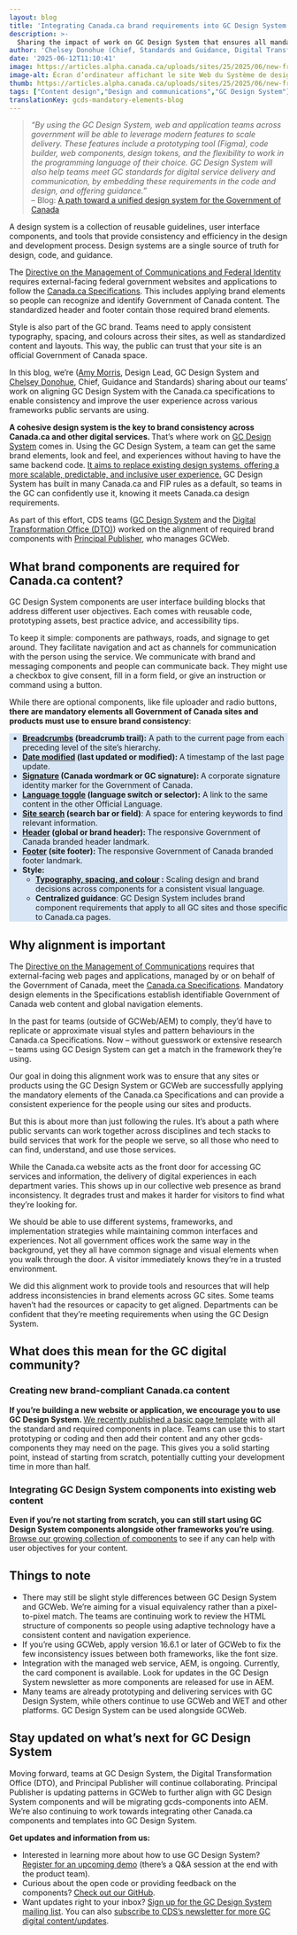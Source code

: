 ```yaml
---
layout: blog
title: 'Integrating Canada.ca brand requirements into GC Design System'
description: >-
  Sharing the impact of work on GC Design System that ensures all mandatory brand components for Canada.ca are aligned for consistency across the frameworks public servants use.
author: 'Chelsey Donohue (Chief, Standards and Guidance, Digital Transformation Office) and Amy Morris (Design Lead, GC Design System)'
date: '2025-06-12T11:10:41'
image: https://articles.alpha.canada.ca/uploads/sites/25/2025/06/new-french-1-scaled.jpg
image-alt: Écran d’ordinateur affichant le site Web du Système de design GC, entouré d’icônes représentant des éléments de conception numérique tels que le fil d’Ariane, la date de modification, le pied de page, l’en-tête, le sélecteur de langue, la recherche sur le site, la signature et la typographie
thumb: https://articles.alpha.canada.ca/uploads/sites/25/2025/06/new-french-1-scaled.jpg
tags: ["Content design","Design and communications","GC Design System"]
translationKey: gcds-mandatory-elements-blog
---
```


<blockquote class="wp-block-quote is-layout-flow wp-block-quote-is-layout-flow">
<p><em>“By using the GC Design System, web and application teams across government will be able to leverage modern features to scale delivery. These features include a prototyping tool (Figma), code builder, web components, design tokens, and the flexibility to work in the programming language of their choice. GC Design System will also help teams meet GC standards for digital service delivery and communication, by embedding these requirements in the code and design, and offering guidance.”</em><br>– Blog: <a href="https://digital.canada.ca/2024/05/27/a-path-toward-a-unified-design-system-for-the-government-of-canada/?utm_campaign=esdc-edsc-intcomms-24-25&amp;utm_medium=pog&amp;utm_source=gcds-mandatory-elements-blog&amp;utm_content=gcds-intro-blog-en-250612" target="_blank" rel="noreferrer noopener">A path toward a unified design system for the Government of Canada</a></p>
</blockquote>



<p>A design system is a collection of reusable guidelines, user interface components, and tools that provide consistency and efficiency in the design and development process. Design systems are a single source of truth for design, code, and guidance.</p>



<p>The <a href="https://www.tbs-sct.canada.ca/pol/doc-eng.aspx?id=30682" target="_blank" rel="noreferrer noopener">Directive on the Management of Communications and Federal Identity</a> requires external-facing federal government websites and applications to follow the <a href="https://design.canada.ca/specifications.html" target="_blank" rel="noreferrer noopener">Canada.ca Specifications</a>. This includes applying brand elements so people can recognize and identify Government of Canada content. The standardized header and footer contain those required brand elements.&nbsp;&nbsp;</p>



<p>Style is also part of the GC brand. Teams need to apply consistent typography, spacing, and colours across their sites, as well as standardized content and layouts. This way, the public can trust that your site is an official Government of Canada space.&nbsp;&nbsp;&nbsp;</p>



<p>In this blog, we’re (<a href="https://www.linkedin.com/in/amy-morris-canada/" target="_blank" rel="noreferrer noopener">Amy Morris</a>, Design Lead, GC Design System&nbsp;and <a href="https://www.linkedin.com/in/chelsey-d-5854b561/" target="_blank" rel="noreferrer noopener">Chelsey Donohue</a>, Chief, Guidance and Standards) sharing about our teams’ work on aligning GC Design System with the Canada.ca specifications to enable consistency and improve the user experience across various frameworks public servants are using.&nbsp;</p>



<p><strong>A cohesive design system is the key to brand consistency across Canada.ca and other digital services. </strong>That’s where work on <a href="https://design-system.alpha.canada.ca/en/?utm_source=EN_Blog-canadaca-brand-requirements&amp;utm_medium=Blog&amp;utm_campaign=Blog-canadaca-brand-requirements" target="_blank" rel="noreferrer noopener">GC Design System</a> comes in. Using the GC Design System, a team can get the same brand elements, look and feel, and experiences without having to have the same backend code. <a href="https://design-system.alpha.canada.ca/en/" target="_blank" rel="noreferrer noopener">It aims to replace existing design systems, offering a more scalable, predictable, and inclusive user experience.</a> GC Design System has built in many Canada.ca and FIP rules as a default, so teams in the GC can confidently use it, knowing it meets Canada.ca design requirements.</p>



<p>As part of this effort, CDS teams (<a href="https://design-system.alpha.canada.ca/en/?utm_source=EN_Blog-canadaca-brand-requirements&amp;utm_medium=Blog&amp;utm_campaign=Blog-canadaca-brand-requirements" target="_blank" rel="noreferrer noopener">GC Design System</a> and the <a href="https://design.canada.ca/index.html" target="_blank" rel="noreferrer noopener">Digital Transformation Office (DTO)</a>) worked on the alignment of required brand components with <a href="https://www.canada.ca/en/employment-social-development/corporate/reports/esdc-transition-binders/binder2-service-canada-2021.html#h2.5" target="_blank" rel="noreferrer noopener">Principal Publisher</a>, who manages GCWeb.</p>



<h2 class="wp-block-heading"><strong>What brand components are required for Canada.ca content?</strong></h2>



<p>GC Design System components are user interface building blocks that address different user objectives. Each comes with reusable code, prototyping assets, best practice advice, and accessibility tips.</p>



<p>To keep it simple: components are pathways, roads, and signage to get around. They facilitate navigation and act as channels for communication with the person using the service. We communicate with brand and messaging components and people can communicate back. They might use a checkbox to give consent, fill in a form field, or give an instruction or command using a button.</p>



<p>While there are optional components, like file uploader and radio buttons,<strong> there are mandatory elements all Government of Canada sites and products must use to ensure brand consistency</strong>:</p>



<div class="wp-block-group"><div class="wp-block-group__inner-container is-layout-constrained wp-block-group-is-layout-constrained">
<div class="wp-block-group"><div class="wp-block-group__inner-container is-layout-constrained wp-block-group-is-layout-constrained">
<div class="wp-block-group"><div class="wp-block-group__inner-container is-layout-constrained wp-block-group-is-layout-constrained">
<div class="wp-block-group"><div class="wp-block-group__inner-container is-layout-constrained wp-block-group-is-layout-constrained">
<div class="wp-block-group"><div class="wp-block-group__inner-container is-layout-constrained wp-block-group-is-layout-constrained">
<ul style="background-color:#d7e5f5" class="wp-block-list has-black-color has-text-color has-background has-link-color wp-elements-cfbaf2d353875ff15f3d12bc22795550">
<li><a href="https://design-system.alpha.canada.ca/en/components/breadcrumbs/?utm_source=EN_Blog-canadaca-brand-requirements&amp;utm_medium=Blog&amp;utm_campaign=Blog-canadaca-brand-requirements" target="_blank" rel="noreferrer noopener"><strong>Breadcrumbs</strong></a><strong> (breadcrumb trail):</strong> A path to the current page from each preceding level of the site&#8217;s hierarchy.</li>



<li><a href="https://design-system.alpha.canada.ca/en/components/date-modified/?utm_source=EN_Blog-canadaca-brand-requirements&amp;utm_medium=Blog&amp;utm_campaign=Blog-canadaca-brand-requirements" target="_blank" rel="noreferrer noopener"><strong>Date modified</strong></a><strong> (last updated or modified): </strong>A timestamp of the last page update.</li>



<li><a href="https://design-system.alpha.canada.ca/en/components/signature/?utm_source=EN_Blog-canadaca-brand-requirements&amp;utm_medium=Blog&amp;utm_campaign=Blog-canadaca-brand-requirements" target="_blank" rel="noreferrer noopener"><strong>Signature</strong></a><strong> (Canada wordmark or GC signature): </strong>A corporate signature identity marker for the Government of Canada.</li>



<li><a href="https://design-system.alpha.canada.ca/en/components/language-toggle/?utm_source=EN_Blog-canadaca-brand-requirements&amp;utm_medium=Blog&amp;utm_campaign=Blog-canadaca-brand-requirements" target="_blank" rel="noreferrer noopener"><strong>Language toggle</strong></a><strong> (language switch or selector):</strong> A link to the same content in the other Official Language.</li>



<li><a href="https://design-system.alpha.canada.ca/en/components/search/?utm_source=EN_Blog-canadaca-brand-requirements&amp;utm_medium=Blog&amp;utm_campaign=Blog-canadaca-brand-requirements" target="_blank" rel="noreferrer noopener"><strong>Site search</strong></a><strong> (search bar or field)</strong>: A space for entering keywords to find relevant information.</li>



<li><a href="https://design-system.alpha.canada.ca/en/components/header/?utm_source=EN_Blog-canadaca-brand-requirements&amp;utm_medium=Blog&amp;utm_campaign=Blog-canadaca-brand-requirements" target="_blank" rel="noreferrer noopener"><strong>Header</strong></a><strong> (global or brand header): </strong>The responsive Government of Canada branded header landmark.</li>



<li><a href="https://design-system.alpha.canada.ca/en/components/footer/?utm_source=EN_Blog-canadaca-brand-requirements&amp;utm_medium=Blog&amp;utm_campaign=Blog-canadaca-brand-requirements" target="_blank" rel="noreferrer noopener"><strong>Footer</strong></a><strong> (site footer): </strong>The responsive Government of Canada branded footer landmark.</li>



<li><strong>Style:</strong>
<ul class="wp-block-list">
<li><a href="https://design-system.alpha.canada.ca/en/styles/?utm_source=EN_Blog-canadaca-brand-requirements&amp;utm_medium=Blog&amp;utm_campaign=Blog-canadaca-brand-requirements" target="_blank" rel="noreferrer noopener"><strong>Typography, spacing, and colour</strong></a><strong> :</strong> Scaling design and brand decisions across components for a consistent visual language.</li>



<li><strong>Centralized guidance</strong>: GC Design System includes brand component requirements that apply to all GC sites and those specific to Canada.ca pages.&nbsp;</li>
</ul>
</li>
</ul>
</div></div>
</div></div>
</div></div>
</div></div>
</div></div>



<h2 class="wp-block-heading"><strong>Why alignment is important&nbsp;</strong></h2>



<p>The <a href="https://www.tbs-sct.canada.ca/pol/doc-eng.aspx?id=30682" target="_blank" rel="noreferrer noopener">Directive on the Management of Communications</a> requires that external-facing web pages and applications, managed by or on behalf of the Government of Canada, meet the <a href="https://design.canada.ca/specifications.html" target="_blank" rel="noreferrer noopener">Canada.ca Specifications</a>. Mandatory design elements in the Specifications establish identifiable Government of Canada web content and global navigation elements.&nbsp;&nbsp;</p>



<p>In the past for teams (outside of GCWeb/AEM) to comply, they’d have to replicate or approximate visual styles and pattern behaviours in the Canada.ca Specifications. Now – without guesswork or extensive research –&nbsp;teams using GC Design System can get a match in the framework they&#8217;re using.&nbsp;</p>



<p>Our goal in doing this alignment work was to ensure that any sites or products using the GC Design System or GCWeb are successfully applying the mandatory elements of the Canada.ca Specifications and can provide a consistent experience for the people using our sites and products.&nbsp;</p>



<p>But this is about more than just following the rules. It’s about a path where public servants can work together across disciplines and tech stacks to build services that work for the people we serve, so all those who need to can find, understand, and use those services.</p>



<p>While the Canada.ca website acts as the front door for accessing GC services and information, the delivery of digital experiences in each department varies. This shows up in our collective web presence as brand inconsistency. It degrades trust and makes it harder for visitors to find what they’re looking for.&nbsp;</p>



<p>We should be able to use different systems, frameworks, and implementation strategies while maintaining common interfaces and experiences. Not all government offices work the same way in the background, yet they all have common signage and visual elements when you walk through the door. A visitor immediately knows they’re in a trusted environment. </p>



<p>We did this alignment work to provide tools and resources that will help address inconsistencies in brand elements across GC sites. Some teams haven’t had the resources or capacity to get aligned. Departments can be confident that they’re meeting requirements when using the GC Design System.&nbsp;&nbsp;</p>



<h2 class="wp-block-heading"><strong>What does this mean for the GC digital community?&nbsp;</strong></h2>



<h3 class="wp-block-heading"><strong>Creating new brand-compliant Canada.ca content</strong></h3>



<p><strong>If you’re building a new website or application, we encourage you to use GC Design System. </strong><a href="https://design-system.alpha.canada.ca/en/page-templates/basic/?utm_source=EN_Blog-gcds-new-template-basic-page&amp;utm_medium=blog&amp;utm_campaign=gcds_blogs" target="_blank" rel="noreferrer noopener">We recently published a basic page template</a> with all the standard and required components in place. Teams can use this to start prototyping or coding and then add their content and any other gcds-components they may need on the page. This gives you a solid starting point, instead of starting from scratch, potentially cutting your development time in more than half.</p>



<h3 class="wp-block-heading"><strong>Integrating GC Design System components into existing web content</strong></h3>



<p><strong>Even if you’re not starting from scratch, you can still start using GC Design System components alongside other frameworks you’re using</strong>. <a href="https://design-system.alpha.canada.ca/en/components/?utm_source=EN_Blog-canadaca-brand-requirements&amp;utm_medium=Blog&amp;utm_campaign=Blog-canadaca-brand-requirements" target="_blank" rel="noreferrer noopener">Browse our growing collection of components</a> to see if any can help with user objectives for your content.&nbsp;</p>



<h2 class="wp-block-heading"><strong>Things to note</strong></h2>



<ul class="wp-block-list">
<li>There may still be slight style differences between GC Design System and GCWeb. We’re aiming for a visual equivalency rather than a pixel-to-pixel match. The teams are continuing work to review the HTML structure of components so people using adaptive technology have a consistent content and navigation experience.&nbsp;&nbsp;</li>



<li>If you’re using GCWeb, apply version 16.6.1 or later of GCWeb to fix the few inconsistency issues between both frameworks, like the font size.&nbsp;</li>



<li>Integration with the managed web service, AEM, is ongoing. Currently, the card component is available. Look for updates in the GC Design System newsletter as more components are released for use in AEM.&nbsp;</li>



<li>Many teams are already prototyping and delivering services with GC Design System, while others continue to use GCWeb and WET and other platforms. GC Design System can be used alongside GCWeb.&nbsp;</li>
</ul>



<h2 class="wp-block-heading"><strong>Stay updated on what’s next for GC Design System</strong></h2>



<p>Moving forward, teams at GC Design System, the Digital Transformation Office (DTO), and Principal Publisher will continue collaborating. Principal Publisher is updating patterns in GCWeb to further align with GC Design System components and will be migrating gcds-components into AEM. We’re also continuing to work towards integrating other Canada.ca components and templates into GC Design System.</p>



<p><strong>Get updates and information from us:</strong></p>



<ul class="wp-block-list">
<li>Interested in learning more about how to use GC Design System? <a href="https://design-system.alpha.canada.ca/en/register-for-a-demo/?utm_source=EN_Blog-gcds-new-template-basic-page&amp;utm_medium=blog&amp;utm_campaign=gcds_blogs" target="_blank" rel="noreferrer noopener">Register for an upcoming demo</a> (there’s a Q&amp;A session at the end with the product team).</li>



<li>Curious about the open code or providing feedback on the components? <a href="https://github.com/cds-snc/gcds-components/issues/new/choose" target="_blank" rel="noreferrer noopener">Check out our GitHub</a>.</li>



<li>Want updates right to your inbox? <a href="https://design-system.alpha.canada.ca/en/contact/?utm_source=EN_Blog-gcds-new-template-basic-page&amp;utm_medium=blog&amp;utm_campaign=gcds_blogs" target="_blank" rel="noreferrer noopener">Sign up for the GC Design System mailing list</a>. You can also <a href="https://us15.campaign-archive.com/home/?u=729a207773f7324e217a1d945&amp;id=eb357181d2" target="_blank" rel="noreferrer noopener">subscribe to CDS’s newsletter for more GC digital content/updates</a>.</li>
</ul>

